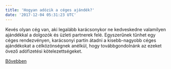 ```yaml
---
title: 'Hogyan adózik a céges ajándék?'
date: '2017-12-04 05:31:23 UTC'
---
```


Kevés olyan cég van, aki legalább karácsonykor ne kedveskedne valamilyen ajándékkal a dolgozók és üzleti partnerek felé. Egyszerűnek tűnhet egy céges rendezvényen, karácsonyi partin átadni a kisebb-nagyobb céges ajándékokat a célközönségnek anélkül, hogy továbbgondolnánk az ezeket övező adófizetési kötelezettségeket.


[Bővebben](http://ift.tt/2ievTV2)
